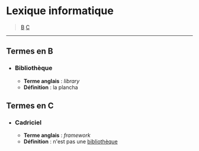 # Lexique informatique

> [B](#termes-en-b) [C](#termes-en-c)

---

## Termes en B

+ ### Bibliothèque
  + **Terme anglais** : _library_
  + **Définition** : la plancha

## Termes en C

+ ### Cadriciel
  + **Terme anglais** : _framework_
  + **Définition** : n'est pas une [bibliothèque](#bibliothèque)
